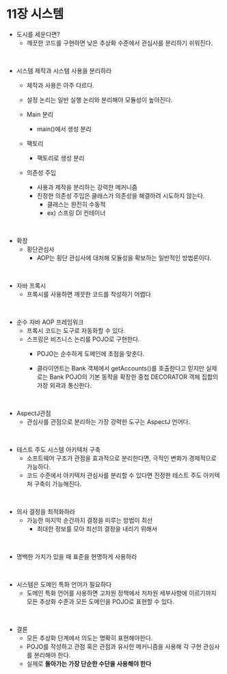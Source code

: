 # 11장 시스템

- 도시를 세운다면?
    - 깨끗한 코드를 구현하면 낮은 추상화 수준에서 관심사를 분리하기 쉬워진다.

&nbsp;

- 시스템 제작과 시스템 사용을 분리하라
    - 제작과 사용은 아주 다르다.
    - 설정 논리는 일반 실행 논리와 분리해야 모듈성이 높아진다.
    
    - Main 분리
        - main()에서 생성 분리    
    - 팩토리
        - 팩토리로 생성 분리
    
    - 의존성 주입
        - 사용과 제작을 분리하는 강력한 메커니즘
        - 진정한 의존성 주입은 클래스가 의존성을 해결하려 시도하지 않는다.
            - 클래스는 완전히 수동적
            - ex) 스프링 DI 컨테이너

&nbsp;

- 확장
    - 횡단관심사
        - AOP는 횡단 관심사에 대처해 모듈성을 확보하는 일반적인 방법론이다.

&nbsp;

- 자바 프록시
    - 프록시를 사용하면 깨끗한 코드를 작성하기 어렵다

&nbsp;

- 순수 자바 AOP 프레임워크
    - 프록시 코드는 도구로 자동화할 수 있다.
    - 스프링은 비즈니스 논리를 POJO로 구현한다.
        - POJO는 순수하게 도메인에  초점을 맞춘다.
    
        - 클라이언트는 Bank 객체에서 getAccounts()를 호출한다고 믿지만 실제로는 Bank POJO의 기본 동작을 확장한 중첩 DECORATOR 객체 집합의 가장 외곽과 통신한다.

&nbsp;

- AspectJ관점
    - 관심사를 관점으로 분리하는 가장 강력한 도구는 AspectJ 언어다.

&nbsp;

- 테스트 주도 시스템 아키텍처 구축
    - 소프트웨어 구조가 관점을 효과적으로 분리한다면, 극적인 변화가 경제적으로 가능하다.
    - 코드 수준에서 아키텍처 관심사를 분리할 수 있다면 진정한 테스트 주도 아키텍처 구축이 가능해진다.

&nbsp;

- 의사 결정을 최적화하라
    - 가능한 마지막 순간까지 결정을 미루는 방법이 최선
        - 최대한 정보를 모아 최선의 결정을 내리기 위해서

&nbsp;

- 명백한 가치가 있을 때 표준을 현명하게 사용하라

&nbsp;

- 시스템은 도메인 특화 언어가 필요하다
    - 도메인 특화 언어를 사용하면 고차원 정책에서 저차원 세부사항에 이르기까지 모든 추상화 수준과 모든 도메인을 POJO로 표현할 수 있다.

&nbsp;

- 결론
    - 모든 추상화 단계에서 의도는 명확히 표현해야한다.
    - POJO를 작성하고 관점 혹은 관점과 유사한 메커니즘을 사용해 각 구현 관심사를 분리해야 한다.
    - 실제로 **돌아가는 가장 단순한 수단을 사용해야 한다**